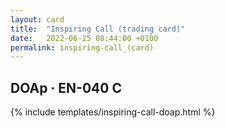 ```yaml
---
layout: card
title:  "Inspiring Call (trading card)"
date:   2022-06-25 08:44:00 +0100
permalink: inspiring-call_(card)
---
```


## DOAp &middot; EN-040 C

{% include templates/inspiring-call-doap.html %}